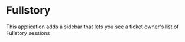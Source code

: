 # Fullstory

This application adds a sidebar that lets you see a ticket owner's list of Fullstory sessions